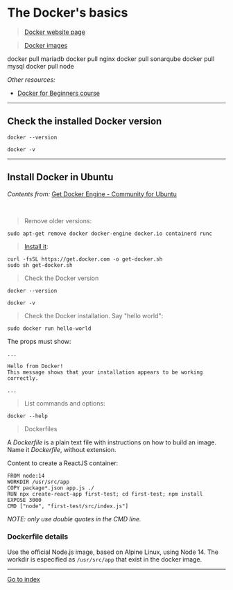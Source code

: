 # The Docker's basics

> [Docker website page](https://docs.docker.com)

> [Docker images](https://hub.docker.com)

docker pull mariadb
docker pull nginx
docker pull sonarqube
docker pull mysql
docker pull node


*Other resources:*

* [Docker for Beginners course](https://kodekloud.com/p/docker-for-the-absolute-beginner-hands-on)

***

## Check the installed Docker version

    docker --version

    docker -v


***

## Install Docker in Ubuntu

*Contents from:* [Get Docker Engine - Community for Ubuntu](https://docs.docker.com/install/linux/docker-ce/ubuntu/)

<br>

> Remove older versions:

    sudo apt-get remove docker docker-engine docker.io containerd runc

> [Install it](https://docs.docker.com/install/linux/docker-ce/ubuntu/#install-using-the-convenience-script):

    curl -fsSL https://get.docker.com -o get-docker.sh
    sudo sh get-docker.sh


> Check the Docker version

    docker --version

    docker -v


> Check the Docker installation. Say "hello world":

    sudo docker run hello-world

The props must show:

    ...

    Hello from Docker!
    This message shows that your installation appears to be working correctly.

    ...


> List commands and options:

    docker --help


> Dockerfiles

A *Dockerfile* is a plain text file with instructions on how to build an image.
Name it *Dockerfile*, without extension.

Content to create a ReactJS container:

    FROM node:14
    WORKDIR /usr/src/app
    COPY package*.json app.js ./
    RUN npx create-react-app first-test; cd first-test; npm install
    EXPOSE 3000
    CMD ["node", "first-test/src/index.js"]


*NOTE: only use double quotes in the CMD line.*

### Dockerfile details

Use the official Node.js image, based on Alpine Linux, using Node 14.
The workdir is especified as `/usr/src/app` that exist in the docker image.


***

[Go to index](../../README.md)
